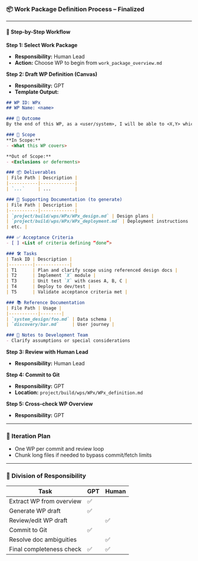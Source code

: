 ### 📦 Work Package Definition Process – Finalized

---

#### 🔧 Step-by-Step Workflow

**Step 1: Select Work Package**
- **Responsibility:** Human Lead
- **Action:** Choose WP to begin from `work_package_overview.md`

**Step 2: Draft WP Definition (Canvas)**
- **Responsibility:** GPT
- **Template Output:**

```markdown
## WP ID: WPx
## WP Name: <name>

### 🎯 Outcome
By the end of this WP, as a <user/system>, I will be able to <X,Y> which supports benefits <A,B,C>.

### 🧭 Scope
**In Scope:**
- <What this WP covers>

**Out of Scope:**
- <Exclusions or deferments>

### 📦 Deliverables
| File Path | Description |
|-----------|-------------|
| `...`     | ...         |

### 📄 Supporting Documentation (to generate)
| File Path | Description |
|-----------|-------------|
| `project/build/wps/WPx/WPx_design.md` | Design plans |
| `project/build/wps/WPx/WPx_deployment.md` | Deployment instructions |
| etc. |

### ✅ Acceptance Criteria
- [ ] <List of criteria defining “done”>

### 🛠 Tasks
| Task ID | Description |
|---------|-------------|
| T1      | Plan and clarify scope using referenced design docs |
| T2      | Implement `X` module |
| T3      | Unit test `X` with cases A, B, C |
| T4      | Deploy to dev/test |
| T5      | Validate acceptance criteria met |

### 📚 Reference Documentation
| File Path | Usage |
|-----------|--------|
| `system_design/foo.md` | Data schema |
| `discovery/bar.md`     | User journey |

### 📝 Notes to Development Team
- Clarify assumptions or special considerations
```

**Step 3: Review with Human Lead**
- **Responsibility:** Human Lead

**Step 4: Commit to Git**
- **Responsibility:** GPT
- **Location:** `project/build/wps/WPx/WPx_definition.md`

**Step 5: Cross-check WP Overview**
- **Responsibility:** GPT

---

### 🔁 Iteration Plan
- One WP per commit and review loop
- Chunk long files if needed to bypass commit/fetch limits

---

### 📌 Division of Responsibility

| Task | GPT | Human |
|------|-----|-------|
| Extract WP from overview | ✅ |  |
| Generate WP draft | ✅ |  |
| Review/edit WP draft |  | ✅ |
| Commit to Git | ✅ |  |
| Resolve doc ambiguities |  | ✅ |
| Final completeness check | ✅ | ✅ |